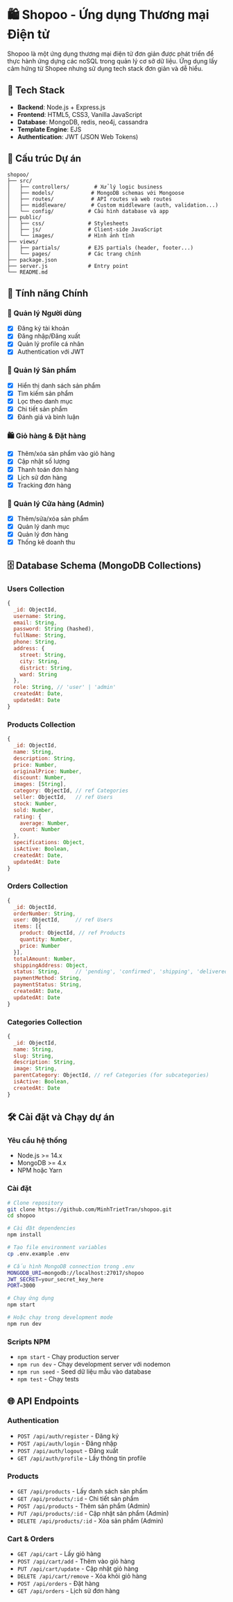 # 🛍️ Shopoo - Ứng dụng Thương mại Điện tử

Shopoo là một ứng dụng thương mại điện tử đơn giản được phát triển để thực hành ứng dựng các noSQL trong quản lý cơ sở dữ liệu. Ứng dụng lấy cảm hứng từ Shopee nhưng sử dụng tech stack đơn giản và dễ hiểu.

## 🚀 Tech Stack

- **Backend**: Node.js + Express.js
- **Frontend**: HTML5, CSS3, Vanilla JavaScript
- **Database**: MongoDB, redis, neo4j, cassandra
- **Template Engine**: EJS
- **Authentication**: JWT (JSON Web Tokens)

## 📁 Cấu trúc Dự án

```
shopoo/
├── src/
│   ├── controllers/        # Xử lý logic business
│   ├── models/            # MongoDB schemas với Mongoose
│   ├── routes/            # API routes và web routes
│   ├── middleware/        # Custom middleware (auth, validation...)
│   └── config/           # Cấu hình database và app
├── public/
│   ├── css/              # Stylesheets
│   ├── js/               # Client-side JavaScript
│   └── images/           # Hình ảnh tĩnh
├── views/
│   ├── partials/         # EJS partials (header, footer...)
│   └── pages/            # Các trang chính
├── package.json
├── server.js             # Entry point
└── README.md
```

## 🎯 Tính năng Chính

### 👤 Quản lý Người dùng
- [x] Đăng ký tài khoản
- [x] Đăng nhập/Đăng xuất
- [x] Quản lý profile cá nhân
- [x] Authentication với JWT

### 🛒 Quản lý Sản phẩm
- [x] Hiển thị danh sách sản phẩm
- [x] Tìm kiếm sản phẩm
- [x] Lọc theo danh mục
- [x] Chi tiết sản phẩm
- [x] Đánh giá và bình luận

### 🛍️ Giỏ hàng & Đặt hàng
- [x] Thêm/xóa sản phẩm vào giỏ hàng
- [x] Cập nhật số lượng
- [x] Thanh toán đơn hàng
- [x] Lịch sử đơn hàng
- [x] Tracking đơn hàng

### 🏪 Quản lý Cửa hàng (Admin)
- [x] Thêm/sửa/xóa sản phẩm
- [x] Quản lý danh mục
- [x] Quản lý đơn hàng
- [x] Thống kê doanh thu

## 🗄️ Database Schema (MongoDB Collections)

### Users Collection
```javascript
{
  _id: ObjectId,
  username: String,
  email: String,
  password: String (hashed),
  fullName: String,
  phone: String,
  address: {
    street: String,
    city: String,
    district: String,
    ward: String
  },
  role: String, // 'user' | 'admin'
  createdAt: Date,
  updatedAt: Date
}
```

### Products Collection
```javascript
{
  _id: ObjectId,
  name: String,
  description: String,
  price: Number,
  originalPrice: Number,
  discount: Number,
  images: [String],
  category: ObjectId, // ref Categories
  seller: ObjectId,   // ref Users
  stock: Number,
  sold: Number,
  rating: {
    average: Number,
    count: Number
  },
  specifications: Object,
  isActive: Boolean,
  createdAt: Date,
  updatedAt: Date
}
```

### Orders Collection
```javascript
{
  _id: ObjectId,
  orderNumber: String,
  user: ObjectId,     // ref Users
  items: [{
    product: ObjectId, // ref Products
    quantity: Number,
    price: Number
  }],
  totalAmount: Number,
  shippingAddress: Object,
  status: String,     // 'pending', 'confirmed', 'shipping', 'delivered', 'cancelled'
  paymentMethod: String,
  paymentStatus: String,
  createdAt: Date,
  updatedAt: Date
}
```

### Categories Collection
```javascript
{
  _id: ObjectId,
  name: String,
  slug: String,
  description: String,
  image: String,
  parentCategory: ObjectId, // ref Categories (for subcategories)
  isActive: Boolean,
  createdAt: Date
}
```

## 🛠️ Cài đặt và Chạy dự án

### Yêu cầu hệ thống
- Node.js >= 14.x
- MongoDB >= 4.x
- NPM hoặc Yarn

### Cài đặt
```bash
# Clone repository
git clone https://github.com/MinhTrietTran/shopoo.git
cd shopoo

# Cài đặt dependencies
npm install

# Tạo file environment variables
cp .env.example .env

# Cấu hình MongoDB connection trong .env
MONGODB_URI=mongodb://localhost:27017/shopoo
JWT_SECRET=your_secret_key_here
PORT=3000

# Chạy ứng dụng
npm start

# Hoặc chạy trong development mode
npm run dev
```

### Scripts NPM
- `npm start` - Chạy production server
- `npm run dev` - Chạy development server với nodemon
- `npm run seed` - Seed dữ liệu mẫu vào database
- `npm test` - Chạy tests

## 🌐 API Endpoints

### Authentication
- `POST /api/auth/register` - Đăng ký
- `POST /api/auth/login` - Đăng nhập
- `POST /api/auth/logout` - Đăng xuất
- `GET /api/auth/profile` - Lấy thông tin profile

### Products
- `GET /api/products` - Lấy danh sách sản phẩm
- `GET /api/products/:id` - Chi tiết sản phẩm
- `POST /api/products` - Thêm sản phẩm (Admin)
- `PUT /api/products/:id` - Cập nhật sản phẩm (Admin)
- `DELETE /api/products/:id` - Xóa sản phẩm (Admin)

### Cart & Orders
- `GET /api/cart` - Lấy giỏ hàng
- `POST /api/cart/add` - Thêm vào giỏ hàng
- `PUT /api/cart/update` - Cập nhật giỏ hàng
- `DELETE /api/cart/remove` - Xóa khỏi giỏ hàng
- `POST /api/orders` - Đặt hàng
- `GET /api/orders` - Lịch sử đơn hàng

